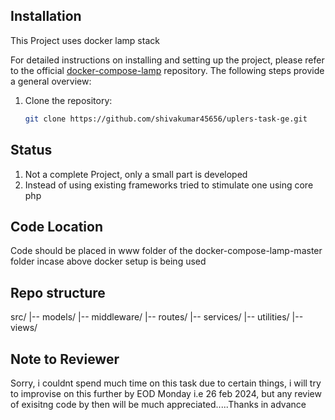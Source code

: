 ## Installation

This Project uses docker lamp stack

For detailed instructions on installing and setting up the project, please refer to the official [docker-compose-lamp](https://github.com/sprintcube/docker-compose-lamp/tree/master) repository. The following steps provide a general overview:

1. Clone the repository:

   ```bash
   git clone https://github.com/shivakumar45656/uplers-task-ge.git


## Status

1. Not a complete Project, only a small part is developed 
2. Instead of using existing frameworks tried to stimulate one using core php

## Code Location

Code should be placed in www folder of the docker-compose-lamp-master folder incase above docker setup is being used

## Repo structure

   src/
     |-- models/
     |-- middleware/
     |-- routes/
     |-- services/
     |-- utilities/ 
     |-- views/ 

## Note  to Reviewer

Sorry, i couldnt spend much time on this task due to certain things, i will try to improvise on this further by EOD Monday i.e 26 feb 2024, but any review of exisitng code by then will be much appreciated.....Thanks in advance
